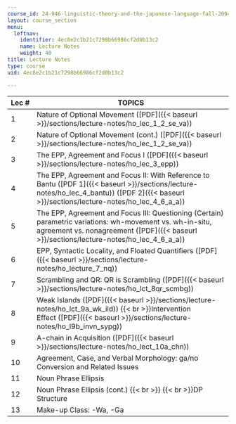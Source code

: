 ```yaml
---
course_id: 24-946-linguistic-theory-and-the-japanese-language-fall-2004
layout: course_section
menu:
  leftnav:
    identifier: 4ec8e2c1b21c7298b66986cf2d0b13c2
    name: Lecture Notes
    weight: 40
title: Lecture Notes
type: course
uid: 4ec8e2c1b21c7298b66986cf2d0b13c2

---
```


| Lec # | TOPICS |
| --- | --- |
| 1 | Nature of Optional Movement ([PDF]({{< baseurl >}}/sections/lecture-notes/ho_lec_1_2_se_va)) |
| 2 | Nature of Optional Movement (cont.) ([PDF]({{< baseurl >}}/sections/lecture-notes/ho_lec_1_2_se_va)) |
| 3 | The EPP, Agreement and Focus I ([PDF]({{< baseurl >}}/sections/lecture-notes/ho_lec_3_epp)) |
| 4 | The EPP, Agreement and Focus II: With Reference to Bantu ([PDF 1]({{< baseurl >}}/sections/lecture-notes/ho_lec_4_bantu)) ([PDF 2]({{< baseurl >}}/sections/lecture-notes/ho_lec_4_6_a_a)) |
| 5 | The EPP, Agreement and Focus III: Questioning (Certain) parametric variations: wh-movement vs. wh-in-situ, agreement vs. nonagreement ([PDF]({{< baseurl >}}/sections/lecture-notes/ho_lec_4_6_a_a)) |
| 6 | EPP, Syntactic Locality, and Floated Quantifiers ([PDF]({{< baseurl >}}/sections/lecture-notes/ho_lecture_7_nq)) |
| 7 | Scrambling and QR: QR is Scrambling ([PDF]({{< baseurl >}}/sections/lecture-notes/ho_lct_8qr_scmbg)) |
| 8 | Weak Islands ([PDF]({{< baseurl >}}/sections/lecture-notes/ho_lct_9a_wk_ild))  {{< br >}}Intervention Effect ([PDF]({{< baseurl >}}/sections/lecture-notes/ho_l9b_invn_sypg)) |
| 9 | A-chain in Acquisition ([PDF]({{< baseurl >}}/sections/lecture-notes/ho_lect_10a_chn)) |
| 10 | Agreement, Case, and Verbal Morphology: ga/no Conversion and Related Issues |
| 11 | Noun Phrase Ellipsis |
| 12 | Noun Phrase Ellipsis (cont.)  {{< br >}}  {{< br >}}DP Structure |
| 13 | Make-up Class: -Wa, -Ga